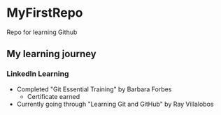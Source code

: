 # __MyFirstRepo__
Repo for learning Github
## My learning journey
### LinkedIn Learning
- Completed "Git Essential Training" by Barbara Forbes
  - Certificate earned
- Currently going through "Learning Git and GitHub" by Ray Villalobos
